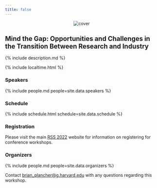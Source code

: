```yaml
---
title: false
---
```


<figure class="figure">
  <center>
  <img src="{{ site.baseurl }}/assets/cover.png" alt="cover" class="vid-fluid rounded center">
  </center>
</figure>

## Mind the Gap: Opportunities and Challenges in the Transition Between Research and Industry

{% include description.md %}

{% include localtime.html %}

### Speakers

{% include people.md people=site.data.speakers %}

### Schedule

{% include schedule.html schedule=site.data.schedule %}

<!-- Jur van den Berg: From the lab to the streets: Deploying algorithms for self-driving cars
Kristen Holtz: Human robot interaction for filmmaking
Scott Kuindersma: Highly dynamic motion planning and control for hummanoid robots
Vivian Chu: Robots to support and empower patient care teams
Vuyo Makhuvha - A product view of commercial robotics
Dave Johnson and Sadra Sadraddini - Deploying robots with the flexibility to achieve in unstructured environments
 -->

### Registration
Please visit the main [RSS 2022](https://roboticsconference.org) website for information on registering for conference workshops.

<!-- ### Supporters
We would like to thank **TBD** for their support. -->

### Organizers

{% include people.md people=site.data.organizers %}

Contact [brian_plancher@g.harvard.edu](mailto:brian_plancher@g.harvard.edu) with any questions regarding this workshop.